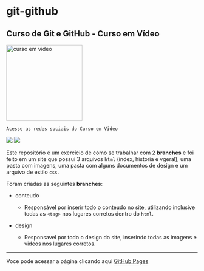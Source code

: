 # git-github
 ## Curso de Git e GitHub - Curso em Vídeo
 <img src="https://user-images.githubusercontent.com/81307784/143489415-8bd6aa57-cdfa-4e45-b911-3baeeca238b8.png" alt="curso em video" width="200">
    
    Acesse as redes sociais do Curso em Video
<a href="https://www.instagram.com/cursoemvideo/?hl=pt-br" target="_blank"><img src="https://img.shields.io/badge/-Instagram-%23E4405F?style=for-the-badge&logo=instagram&logoColor=white" target="_blank"></a>
<a href="https://www.youtube.com/c/CursoemV%C3%ADdeo" target="_blank"><img src="https://img.shields.io/badge/YouTube-FF0000?style=for-the-badge&logo=youtube&logoColor=white" target="_blank"></a>
    
    
 Este repositório é um exercício de como se trabalhar com 2 **branches** e foi feito em um site que possui 3 arquivos `html` (index, historia e vgeral), uma pasta com imagens, uma pasta com alguns documentos de design e um arquivo de estilo `css`.
 
 Foram criadas as seguintes **branches**:
 * conteudo
    * Responsável por inserir todo o conteudo no site, utilizando inclusive todas as `<tag>` nos lugares corretos dentro do `html`. 

* design
   * Responsavel por todo o design do site, inserindo todas as imagens e videos nos lugares corretos. 

***
Voce pode acessar a página clicando aqui <a href="https://marioarl.github.io/git-github/" target="_blank">GitHub Pages</a>


 
   




